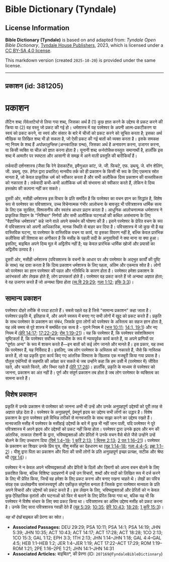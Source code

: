 # Bible Dictionary (Tyndale)

## License Information

**Bible Dictionary (Tyndale)** is based on and adapted from: _Tyndale Open Bible Dictionary_, [Tyndale House Publishers](https://tyndaleopenresources.com/), 2023, which is licensed under a [CC BY-SA 4.0 license](https://creativecommons.org/licenses/by-sa/4.0/legalcode.en).

This markdown version (created `2025-10-20`) is provided under the same license.



--------------------------------

## प्रकाशन (id: 381205)

प्रकाशन
=======

लैटिन शब्द *रिवेलाटियो* से लिया गया शब्द, जिसका अर्थ है (1\) कुछ ज्ञात करने के उद्देश्य से प्रकट करने की क्रिया या (2\) वह वस्तु जो प्रकट की गई हो। धर्मशास्त्र में यह परमेश्वर के अपनी आत्म\-प्रकटीकरण या स्वयं को प्रकट करने, या स्वयं और संसार के बारे में चीजों को प्रकट करने को सूचित करता है; इसका अर्थ मौखिक या लिखित शब्द भी हो सकता है, जो ऐसी प्रकट की गई बातों को व्यक्त करता है। इसके समकक्ष नए नियम के शब्द हैं *अपोकालुप्सिस* (अन्त्कालिक ग्रन्थ), जिसका अर्थ है अनावरण करना, उजागर करना, या किसी व्यक्ति या चीज़ को ज्ञात करना होता है। यूनानी शब्द *फनेरोसिस* वस्तुतः समानार्थी है, हालाँकि इस शब्द में आमतौर पर स्पष्टता और आसानी से समझ में आने वाली प्रस्तुति की बारीकियाँ हैं।

तर्कवादी दर्शनशास्त्र (जैसा कि रेने डेसकार्टेस, इमैनुअल कांट, जे. जी. फिचटे, एफ. डब्ल्यू. जे. वॉन शेलिंग, जी. डब्ल्यू. एफ. हेगेल द्वारा प्रचारित) मानवीय तर्क को ही प्रकाशन के किसी भी रूप के लिए एकमात्र स्रोत मानता है, जो केवल प्राकृतिक धर्म को स्वीकार करता है और सभी अलौकिक दिव्य प्रकाशन की वास्तविकता को नकारता है। तर्कवादी कभी\-कभी अलौकिक धर्म की संभावना को स्वीकार करते हैं, लेकिन वे दिव्य हस्तक्षेप की कल्पना नहीं कर सकते।

दूसरी ओर, मसीही धर्मशास्त्र इस विचार के प्रति समर्पित है कि परमेश्वर का वचन ज्ञान का सिद्धांत है, विशेष रूप से परमेश्वर का पवित्रशास्त्र, उच्च विचेनात्मक गंभीर आलोचना के बावजूद भी पवित्रशास्त्र धार्मिक सत्य के लिए एक सुरक्षित, विश्वसनीय और स्वतंत्र आधार प्रदान करता है। आधुनिक आलोचनात्मक धर्मशास्त्र ने प्राकृतिक विज्ञान के "निश्चित" निर्णयों और सभी अलौकिक घटनाओं की कथित असंभावना के लिए "वैज्ञानिक धर्मशास्त्र" कहे जाने वाले अपने समर्थन की घोषणा की है। इसने परमेश्वर के प्रेरित वचन के रूप में पवित्रशास्त्र को अपनी आधिकारिक, मानक स्थिति से बाहर कर दिया है। पवित्रशास्त्र में जो कुछ भी है वह वास्तिविक घटना, या परमेश्वर के वास्तिविक वचन या कार्य, या इसका विवरण नहीं है, बल्कि केवल प्रारंभिक कलीसिया की विश्वास का अंगीकार है कि मसीह के पहली सदी के अनुयायियों ने क्या माना या क्या हुआ। इसलिए, बाइबिल अपने दिव्य मूल में अद्वितीय नहीं है; यह केवल प्रारंभिक धार्मिक खोजों और प्रयासों का अद्वितीय उत्पाद है।

दूसरी ओर, मसीही धर्मशास्त्र (पवित्रशास्त्र के वचनों के आधार पर और परमेश्वर के अद्भुत कार्यों की पुष्टि के साथ) यह दावा करता है कि दिव्य प्रकाशन धर्मशास्त्र के लिए पहला, अंतिम और एकमात्र स्रोत है। लोगों को परमेश्वर का ज्ञान परमेश्वर की पहल और गतिविधि के कारण होता है। परमेश्वर हमेशा प्रकाशन के आरंभकर्ता और लेखक होते हैं; लोग प्राप्तकर्ता होते हैं। परमेश्वर वह प्रकट करते हैं जो अन्यथा अज्ञात होता; वे वह उजागर करते हैं जो अन्यथा छिपा होता ([व्य.वि 29:29](https://ref.ly/Deut29:29); [गला 1:12](https://ref.ly/Gal1:12); [इफि 3:3](https://ref.ly/Eph3:3))।

सामान्य प्रकाशन
---------------

परमेश्वर दोहरे तरीके से परदा हटाते हैं। सबसे पहले वह है जिसे "सामान्य प्रकाशन" कहा जाता है। परमेश्वर प्रकृति में, इतिहास में, और अपने स्वरूप में बनाए गए सभी लोगों में खुद को प्रकट करते हैं। प्रकृति के साथ परमेश्वर के प्रकाशन का संबंध, जिसके द्वारा लोगों को परमेश्वर के अस्तित्व का सहज ज्ञान होता है, यह लंबे समय से पूरे शास्त्र में समर्थित एक सत्य है \- पुराने नियम में ([भज 10:11](https://ref.ly/Ps10:11); [14:1, 19:1](https://ref.ly/Ps14:1,Ps14:19)) और नए नियम में ([प्रेरि 14:17](https://ref.ly/Acts14:17); [17:22–29](https://ref.ly/Acts17:22-Acts17:29); [रोम 1:19–21](https://ref.ly/Rom1:19-Rom1:21))। यह कि परमेश्वर हैं, कि परमेश्वर सर्वशक्तिमान सृष्टिकर्ता हैं, कि परमेश्वर सर्वोच्च न्यायाधीश के रूप में न्यायपूर्वक कार्य करते हैं, या अपने प्राणियों पर "पूर्णतः अन्य" के रूप में शासन करते हैं—इन बातों को कई लोग जानते और मानते हैं। इस प्रकार, यह तथ्य कि परमेश्वर हैं, यह निर्विवाद है। इसलिए, जब लोग परमेश्वर के अस्तित्व को नकारते हैं, जैसे कि नास्तिक करते हैं, तो यह प्रकृति द्वारा कार्य किए गए आंतरिक विश्वास के खिलाफ एक मजबूरी किया गया प्रयास है। पौलुस एथेनियों से सहमति की अपेक्षा कर सकते थे जब उन्होंने कहा कि हम उसी में (परमेश्वर में) जीवित रहते, और चलते फिरते, और स्थिर रहते हैं ([प्रेरि 17:28](https://ref.ly/Acts17:28))। हालाँकि, प्रकृति के माध्यम से परमेश्वर को जानना, प्रकाशन का अंत नहीं है। पूर्ण और संपूर्ण प्रकाशन तब होता है जब लोग परमेश्वर के व्यक्तित्व का सामना करते हैं।

विशेष प्रकाशन
-------------

प्रकृति में उनके प्रकाशन से परमेश्वर को जानना अभी भी उन्हें और उनके अनुग्रहपूर्ण उद्देश्यों को पूरी तरह से अज्ञात छोड़ देता है। परमेश्वर के अनुग्रहपूर्ण, प्रेमपूर्ण हृदय का उद्देश्य सभी लोगों का उद्धार है। विशेष प्रकाशन के द्वारा परमेश्वर इसे विभिन्न तरीकों से मानवजाति के साथ साझा करने का उद्देश्य रखते हैं।मानवजाति मसीह में परमेश्वर के मसीहाई उद्देश्यों के बारे में कुछ भी नहीं जान पाती, यदि परमेश्वर ने पूरे पवित्रशास्त्र में अपने हृदय और उद्देश्यों को प्रकट नहीं किया होता। परमेश्वर द्वारा उनके हृदय और मन की आंतरिक, तत्काल रोशनी के द्वारा, भविष्यद्वक्ताओं और प्रेरितों ने उनके वचन वैसे बोले जैसे उन्होंने उन्हें बोलने के लिए उच्चारण दिया ([यिर्म 1:4–19](https://ref.ly/Jer1:4-Jer1:19); [1 कुरिं 2:13](https://ref.ly/1Cor2:13); [1 थिस्स 2:13](https://ref.ly/1Thess2:13); [2 पत 1:16–21](https://ref.ly/2Pet1:16-2Pet1:21))। परमेश्वर के प्रकाशन का शिखर उनके प्रिय पुत्र, यीशु मसीह का देहधारण था ([यूह 1:14–18](https://ref.ly/John1:14-John1:18); [गला 4:4–5](https://ref.ly/Gal4:4-Gal4:5); [इब्रा 1:1–2](https://ref.ly/Heb1:1-Heb1:2))। यीशु द्वारा पिता का प्रकाशन और पिता की सभी लोगों के प्रति अनुग्रहपूर्ण इच्छा प्रत्यक्ष, सटीक और श्रेष्ठ थी ([यूह 14](https://ref.ly/John14:1-John14:31))।

परमेश्वर ने न केवल अपने भविष्यद्वक्ताओं और प्रेरितों के दिलों और दिमागों को अपना वचन बोलने के लिए प्रकाशित किया, बल्कि विशिष्ट उदाहरणों में उन्हें उन विचारों, शब्दों और वादों को लिखित रूप में दर्ज करने के लिए भी प्रेरित किया, जिन्हें वह हमेशा के लिए प्रकट करना और बनाए रखना चाहते थे। लेखों का पवित्र संग्रह एक उल्लेखनीय सामंजस्यपूर्ण और एकीकृत संपूर्णता बनाता है जिसके द्वारा परमेश्वर मानवता के प्रति अपने विचारों और उद्देश्यों को प्रकट करते हैं। इस लेखन के लिए, भविष्यद्वक्ताओं और प्रेरितों को न केवल कुछ ऐतिहासिक वृतांतों और घटनाओं को फिर से बताने के लिए प्रेरित किया गया था, बल्कि यह भी कि परमेश्वर ने विशेष संचार के लिए क्या प्रकट किया था। पवित्रशास्त्र का अंतिम उद्देश्य मसीह को प्रकट करना है। उनके लिए सारा पवित्रशास्त्र गवाही देते हैं ([यूह 5:39](https://ref.ly/John5:39); [10:35](https://ref.ly/John10:35); [प्रेरि 10:43](https://ref.ly/Acts10:43); [18:28](https://ref.ly/Acts18:28); [1 कुरि 15:3](https://ref.ly/1Cor15:3))।

*यह भी देखें* बाइबल की प्रेरणा का स्रोत।

* **Associated Passages:** DEU 29:29; PSA 10:11; PSA 14:1; PSA 14:19; JHN 5:39; JHN 10:35; ACT 10:43; ACT 14:17; ACT 17:28; ACT 18:28; 1CO 2:13; 1CO 15:3; GAL 1:12; EPH 3:3; 1TH 2:13; JHN 1:14–JHN 1:18; GAL 4:4–GAL 4:5; HEB 1:1–HEB 1:2; JER 1:4–JER 1:19; ACT 17:22–ACT 17:29; ROM 1:19–ROM 1:21; 2PE 1:16–2PE 1:21; JHN 14:1–JHN 14:31
* **Associated Articles:** बाइबिल*, की प्रेरणा (ID: `207169@TyndaleBibleDictionary`)

